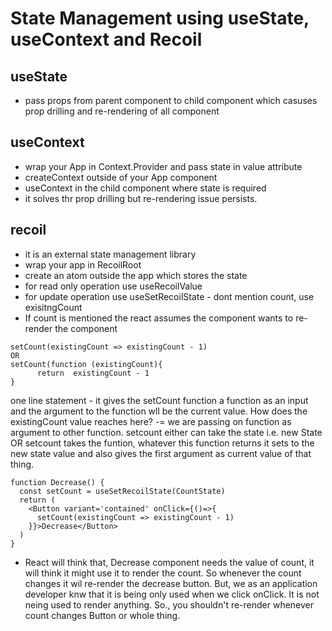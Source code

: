 # State Management using useState, useContext and Recoil

## useState 
- pass props from parent component to child component which casuses prop drilling and re-rendering of all component

## useContext
- wrap your App in Context.Provider and pass state in value attribute
- createContext outside of your App component
- useContext in the child component where state is required
- it solves thr prop drilling but re-rendering issue persists.

## recoil
- it is an external state management library
- wrap your app in RecoilRoot
- create an atom outside the app which stores the state
- for read only operation use useRecoilValue
- for update operation use  useSetRecoilState - dont mention count, use exisitngCount
- If count is mentioned the react assumes the component wants to re-render the component

```
setCount(existingCount => existingCount - 1)
OR
setCount(function (existingCount){
      return  existingCount - 1
}
```
one line statement - it gives the setCount function a function as an input and the argument to the function wll be the current value.
How does the existingCount value reaches here?
-= we are passing on function as argument to other function. setcount either can take the state i.e. new State OR setcount takes the funtion, whatever this function returns it sets to the new state value and also gives the first argument as current value of that thing.

```
function Decrease() {
  const setCount = useSetRecoilState(CountState)
  return (
    <Button variant='contained' onClick={()=>{
      setCount(existingCount => existingCount - 1)
    }}>Decrease</Button>
  )
}
```

- React will think that, Decrease component needs the value of count, it will think it might use it to render the count. So whenever the count changes it wil re-render the decrease button. But, we as an application developer knw that it is being only used when we click onClick. It is not neing used to render anything.
So., you shouldn't re-render whenever count changes Button or whole thing.
